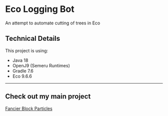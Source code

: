 # Eco Logging Bot

An attempt to automate cutting of trees in Eco

## Technical Details

This project is using:

- Java 18
- OpenJ9 (Semeru Runtimes)
- Gradle 7.6
- Eco 9.6.6

---
## Check out my main project

[Fancier Block Particles]
 
[Fancier Block Particles]: https://github.com/Red-Studio-Ragnarok/Fancier-Block-Particles
